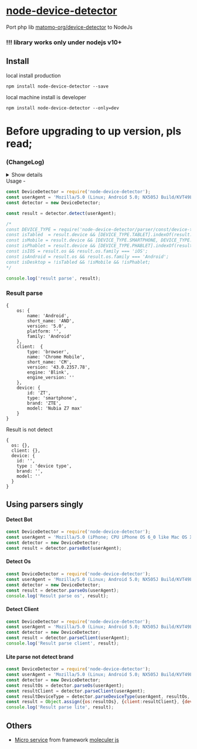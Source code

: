 # [node-device-detector](https://www.npmjs.com/package/node-device-detector)

Port php lib [matomo-org/device-detector](https://github.com/matomo-org/device-detector) to NodeJs

### !!! library works only under nodejs v10+


Install
-

local install production

```
npm install node-device-detector --save
```
local machine install is developer
```
npm install node-device-detector --only=dev
```

# Before upgrading to up version, pls read;
### (ChangeLog)
<details>
<summary>Show details</summary>
* v1.2.0
    * Update fixtures from the motamo-org/devicedetect package#3.12.3 (update to 2020/02/04)
* v1.1.9
    * Update fixtures(update to 2020/01/07)    
* v1.1.8
    * Update fixtures from the motamo-org/devicedetect package#3.12.0 (update to 2019/10/03)
* v1.1.7
    * Update fixtures from the motamo-org/devicedetect package#3.12.0
* v1.1.6
    * Update fixtures from the motamo-org/devicedetect package#3.11.8
* v1.1.5
    * Update fixtures from the motamo-org/devicedetect package#3.11.7
    * Remove methods: isBot(), isMobile(), isPhablet() is* etc...
    * All parsing results are no longer stored in the class object, the result is given immediately, this will allow you to use asynchrony
    
</details>
Usage
-

```js
const DeviceDetector = require('node-device-detector');
const userAgent = 'Mozilla/5.0 (Linux; Android 5.0; NX505J Build/KVT49L) AppleWebKit/537.36 (KHTML, like Gecko) Chrome/43.0.2357.78 Mobile Safari/537.36';
const detector = new DeviceDetector;

const result = detector.detect(userAgent);

/*
const DEVICE_TYPE = require('node-device-detector/parser/const/device-type');
const isTabled  = result.device && [DEVICE_TYPE.TABLET].indexOf(result.device.type) !== -1;
const isMobile = result.device && [DEVICE_TYPE.SMARTPHONE, DEVICE_TYPE.FEATURE_PHONE].indexOf(result.device.type) !== -1;
const isPhablet = result.device && [DEVICE_TYPE.PHABLET].indexOf(result.device.type) !== -1;
const isIOS = result.os && result.os.family === 'iOS';
const isAndroid = result.os && result.os.family === 'Android';
const isDesktop = !isTabled && !isMobile && !isPhablet;
*/

console.log('result parse', result);
```

### Result parse

```text
{ 
    os: { 
        name: 'Android',
        short_name: 'AND',
        version: '5.0',
        platform: '',
        family: 'Android'
    },
    client:  { 
        type: 'browser',
        name: 'Chrome Mobile',
        short_name: 'CM',
        version: '43.0.2357.78',
        engine: 'Blink',
        engine_version: '' 
    },
    device: { 
        id: 'ZT',
        type: 'smartphone',
        brand: 'ZTE',
        model: 'Nubia Z7 max'
    }
}

```

Result is not detect
```text
{ 
  os: {},
  client: {},
  device: {
    id: '',
    type : 'device type',
    brand: '',
    model: ''
  }
}
```

Using parsers singly
-

#### Detect Bot
```js
const DeviceDetector = require('node-device-detector');
const userAgent = 'Mozilla/5.0 (iPhone; CPU iPhone OS 6_0 like Mac OS X) AppleWebKit/536.26 (KHTML, like Gecko) Version/6.0 Mobile/10A5376e Safari/8536.25 (compatible; Googlebot-Mobile/2.1; +http://www.google.com/bot.html)';
const detector = new DeviceDetector;
const result = detector.parseBot(userAgent);
```

#### Detect Os
```js
const DeviceDetector = require('node-device-detector');
const userAgent = 'Mozilla/5.0 (Linux; Android 5.0; NX505J Build/KVT49L) AppleWebKit/537.36 (KHTML, like Gecko) Chrome/43.0.2357.78 Mobile Safari/537.36';
const detector = new DeviceDetector;
const result = detector.parseOs(userAgent);
console.log('Result parse os', result);  
```

#### Detect Client 
```js
const DeviceDetector = require('node-device-detector');
const userAgent = 'Mozilla/5.0 (Linux; Android 5.0; NX505J Build/KVT49L) AppleWebKit/537.36 (KHTML, like Gecko) Chrome/43.0.2357.78 Mobile Safari/537.36';
const detector = new DeviceDetector;
const result = detector.parseClient(userAgent);
console.log('Result parse client', result);
```

#### Lite parse not detect brand
```js
const DeviceDetector = require('node-device-detector');
const userAgent = 'Mozilla/5.0 (Linux; Android 5.0; NX505J Build/KVT49L) AppleWebKit/537.36 (KHTML, like Gecko) Chrome/43.0.2357.78 Mobile Safari/537.36';
const detector = new DeviceDetector;
const resultOs = detector.parseOs(userAgent);
const resultClient = detector.parseClient(userAgent);
const resultDeviceType = detector.parseDeviceType(userAgent, resultOs, resultClient, {});
const result = Object.assign({os:resultOs}, {client:resultClient}, {device: resultDeviceType});
console.log('Result parse lite', result);
```

Others
-
* [Micro service](MICROSERVICE.MD)  from framework [moleculer js](http://moleculer.services)